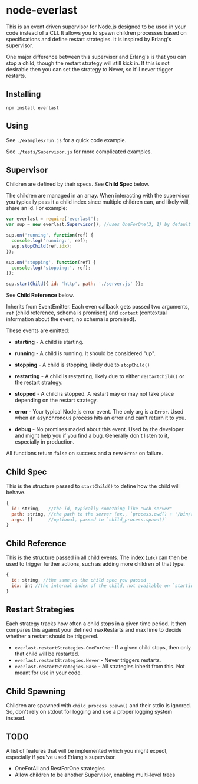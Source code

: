 node-everlast
=============

This is an event driven supervisor for Node.js designed to be used in your code
instead of a CLI. It allows you to spawn children processes based on
specifications and define restart strategies. It is inspired by Erlang's
supervisor.

One major difference between this supervisor and Erlang's is that you can stop
a child, though the restart strategy will still kick in. If this is not
desirable then you can set the strategy to Never, so it'll never trigger
restarts.

Installing
----------

`npm install everlast`

Using
-----

See `./examples/run.js` for a quick code example.

See `./tests/Supervisor.js` for more complicated examples.

Supervisor
----------

Children are defined by their specs. See **Child Spec** below.

The children are managed in an array. When interacting with the supervisor you
typically pass it a child index since multiple children can, and likely will,
share an id. For example:

```javascript
var everlast = require('everlast');
var sup = new everlast.Supervisor(); //uses OneForOne(3, 1) by default

sup.on('running', function(ref) {
  console.log('running:', ref);
  sup.stopChild(ref.idx);
});

sup.on('stopping', function(ref) {
  console.log('stopping:', ref);
});

sup.startChild({ id: 'http', path: './server.js' });
```

See **Child Reference** below.

Inherits from EventEmitter. Each even callback gets passed two arguments, `ref`
(child reference, schema is promised) and `context` (contextual information
about the event, no schema is promised).

These events are emitted:

  - **starting** - A child is starting.
  - **running** - A child is running. It should be considered "up".
  - **stopping** - A child is stopping, likely due to `stopChild()`
  - **restarting** - A child is restarting, likely due to either
    `restartChild()` or the restart strategy.
  - **stopped** - A child is stopped. A restart may or may not take place
    depending on the restart strategy.

  - **error** - Your typical Node.js error event. The only arg is a `Error`.
    Used when an asynchronous process hits an error and can't return it to you.
  - **debug** - No promises maded about this event. Used by the developer and
    might help you if you find a bug. Generally don't listen to it, especially
    in production.

All functions return `false` on success and a new `Error` on failure.

Child Spec
----------

This is the structure passed to `startChild()` to define how the child will
behave.

```javascript
{
  id: string,   //the id, typically something like "web-server"
  path: string, //the path to the server (ex., `process.cwd() + '/bin/run.js'`)
  args: []      //optional, passed to `child_process.spawn()`
}
```

Child Reference
---------------

This is the structure passed in all child events. The index (`idx`) can then be
used to trigger further actions, such as adding more children of that type.

```javascript
{
  id: string, //the same as the child spec you passed
  idx: int //the internal index of the child, not available on `starting` event
}
```

Restart Strategies
------------------

Each strategy tracks how often a child stops in a given time period. It then
compares this against your defined maxRestarts and maxTime to decide whether a
restart should be triggered.

  - `everlast.restartStrategies.OneForOne` - If a given child stops, then only
    that child will be restarted.
  - `everlast.restartStrategies.Never` - Never triggers restarts.
  - `everlast.restartStrategies.Base` - All strategies inherit from this. Not
    meant for use in your code.

Child Spawning
--------------

Children are spawned with `child_process.spawn()` and their stdio is ignored.
So, don't rely on stdout for logging and use a proper logging system instead.

TODO
----

A list of features that will be implemented which you might expect, especially
if you've used Erlang's supervisor.

  - OneForAll and RestForOne strategies
  - Allow children to be another Supervisor, enabling multi-level trees
